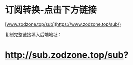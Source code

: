 # 订阅转换-点击下方链接

[www.zodzone.top/sub](https://www.zodzone.top/sub/)

复制完整链接填入后端地址： 

# http://sub.zodzone.top/sub?
